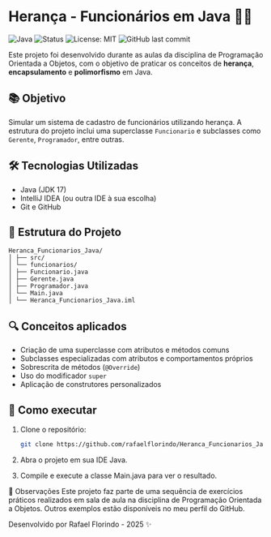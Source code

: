 # Herança - Funcionários em Java 🧑‍💻
![Java](https://img.shields.io/badge/Java-ED8B00?style=for-the-badge&logo=java&logoColor=white)
![Status](https://img.shields.io/badge/Status-Em%20Desenvolvimento-yellow?style=for-the-badge)
![License: MIT](https://img.shields.io/badge/License-MIT-blue.svg?style=for-the-badge)
![GitHub last commit](https://img.shields.io/github/last-commit/rafaelflorindo/Heranca_Funcionarios_Java?style=for-the-badge)

Este projeto foi desenvolvido durante as aulas da disciplina de Programação Orientada a Objetos, com o objetivo de praticar os conceitos de **herança**, **encapsulamento** e **polimorfismo** em Java.

## 📚 Objetivo

Simular um sistema de cadastro de funcionários utilizando herança. A estrutura do projeto inclui uma superclasse `Funcionario` e subclasses como `Gerente`, `Programador`, entre outras.

## 🛠️ Tecnologias Utilizadas

- Java (JDK 17)
- IntelliJ IDEA (ou outra IDE à sua escolha)
- Git e GitHub

## 🧱 Estrutura do Projeto
```
Heranca_Funcionarios_Java/
│ ├── src/
│ └── funcionarios/
│ ├── Funcionario.java
│ ├── Gerente.java
│ ├── Programador.java
│ └── Main.java
│ └── Heranca_Funcionarios_Java.iml
```

## 🔍 Conceitos aplicados

- Criação de uma superclasse com atributos e métodos comuns
- Subclasses especializadas com atributos e comportamentos próprios
- Sobrescrita de métodos (`@Override`)
- Uso do modificador `super`
- Aplicação de construtores personalizados

## 🚀 Como executar

1. Clone o repositório:
   ```bash
   git clone https://github.com/rafaelflorindo/Heranca_Funcionarios_Java.git

2. Abra o projeto em sua IDE Java.

3. Compile e execute a classe Main.java para ver o resultado.

📌 Observações
Este projeto faz parte de uma sequência de exercícios práticos realizados em sala de aula na disciplina de Programação Orientada a Objetos. Outros exemplos estão disponíveis no meu perfil do GitHub.

Desenvolvido por Rafael Florindo - 2025 ✨
